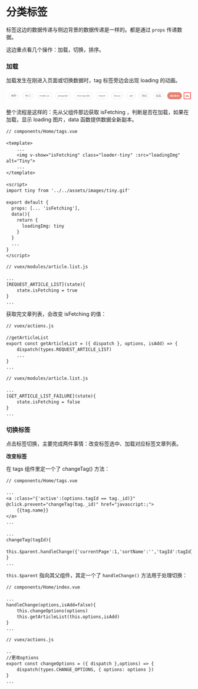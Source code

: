 # 分类标签

标签这边的数据传递与侧边背景的数据传递是一样的。都是通过 `props` 传递数据。

这边重点看几个操作：加载，切换，排序。

### 加载

加载发生在刚进入页面或切换数据时，tag 标签旁边会出现 loading 的动画。

![](/assets/loading.png)

整个流程是这样的：先从父组件那边获取 isFetching ，判断是否在加载，如果在加载，显示 loading 图片，data 函数提供数据全新副本。

```
// components/Home/tags.vue

<template>
    ...
    <img v-show="isFetching" class="loader-tiny" :src="loadingImg" alt="Tiny">
    ...
</template>

<script>
import tiny from '../../assets/images/tiny.gif'

export default {
  props: [... 'isFetching'],
  data(){
    return {
      loadingImg: tiny
    }
  }
  ...
}
</script>
```

```
// vuex/modules/article.list.js

...
[REQUEST_ARTICLE_LIST](state){
    state.isFetching = true
}
...
```

获取完文章列表，会改变 isFetching 的值：

```
// vuex/actions.js

//getArticleList
export const getArticleList = ({ dispatch }, options, isAdd) => {
    dispatch(types.REQUEST_ARTICLE_LIST)
    ...
}
...
```

```
// vuex/modules/article.list.js 

...
[GET_ARTICLE_LIST_FAILURE](state){
    state.isFetching = false
}
...
```

### 切换标签

点击标签切换，主要完成两件事情：改变标签选中、加载对应标签文章列表。

**改变标签**

在 tags 组件里定一个了 changeTag\(\) 方法：

```
// components/Home/tags.vue

...
<a :class="{'active':(options.tagId == tag._id)}" @click.prevent="changeTag(tag._id)" href="javascript:;">
    {{tag.name}}
</a>
...

...
changeTag(tagId){
    this.$parent.handleChange({'currentPage':1,'sortName':'','tagId':tagId})
}
...
```

`this.$parent` 指向其父组件，其定一个了 `handleChange()` 方法用于处理切换：

```
// components/Home/index.vue

...
handleChange(options,isAdd=false){
    this.changeOptions(options)
    this.getArticleList(this.options,isAdd)
}
...
```

```
// vuex/actions.js

..
//更改options
export const changeOptions = ({ dispatch },options) => {
    dispatch(types.CHANGE_OPTIONS, { options: options })
}
...
```



